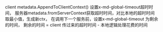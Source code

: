 client metadata.AppendToClientContext() 设置x-md-global-timeout超时时间，
服务器metadata.fromServerContext获取超时时间，对比本地的超时时间取最小值，生成新ctx，
在调用下一个服务前，设置x-md-global-timeout 为剩余的时间， 剩余的时间 = client 传过来的超时时间 - 本地逻辑处理花费的时间